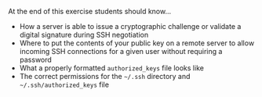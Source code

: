 At the end of this exercise students should know...

 - How a server is able to issue a cryptographic challenge or validate a digital signature during SSH negotiation
 - Where to put the contents of your public key on a remote server to allow incoming SSH connections for a given user without requiring a password
 - What a properly formatted `authorized_keys` file looks like
 - The correct permissions for the `~/.ssh` directory and `~/.ssh/authorized_keys` file